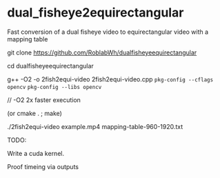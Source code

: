 # dual_fisheye2equirectangular
Fast conversion of a dual fisheye video to equirectangular video with a mapping table

git clone https://github.com/RoblabWh/dualfisheyeequirectangular

cd dualfisheyeequirectangular

g++ -O2  -o 2fish2equi-video 2fish2equi-video.cpp  `pkg-config --cflags opencv` `pkg-config --libs opencv`

// -O2 2x faster execution

(or cmake . ; make)


./2fish2equi-video example.mp4 mapping-table-960-1920.txt

TODO:

Write a cuda kernel.

Proof timeing via outputs
